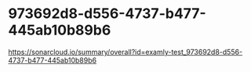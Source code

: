 # 973692d8-d556-4737-b477-445ab10b89b6
https://sonarcloud.io/summary/overall?id=examly-test_973692d8-d556-4737-b477-445ab10b89b6
